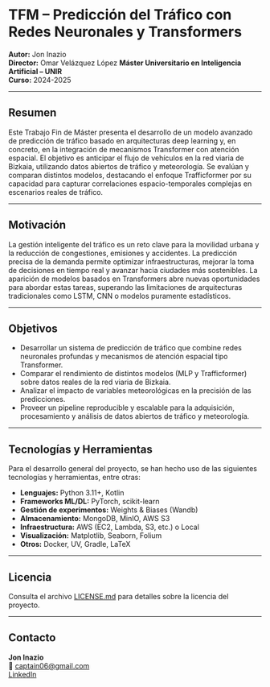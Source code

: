 # TFM – Predicción del Tráfico con Redes Neuronales y Transformers

**Autor:** Jon Inazio  
**Director:** Omar Velázquez López
**Máster Universitario en Inteligencia Artificial – UNIR**  
**Curso:** 2024-2025

---

## Resumen

Este Trabajo Fin de Máster presenta el desarrollo de un modelo avanzado de predicción de tráfico basado en arquitecturas deep learning y, en concreto, en la integración de mecanismos Transformer con atención espacial. El objetivo es anticipar el flujo de vehículos en la red viaria de Bizkaia, utilizando datos abiertos de tráfico y meteorología. Se evalúan y comparan distintos modelos, destacando el enfoque Trafficformer por su capacidad para capturar correlaciones espacio-temporales complejas en escenarios reales de tráfico.

---

## Motivación

La gestión inteligente del tráfico es un reto clave para la movilidad urbana y la reducción de congestiones, emisiones y accidentes. La predicción precisa de la demanda permite optimizar infraestructuras, mejorar la toma de decisiones en tiempo real y avanzar hacia ciudades más sostenibles. La aparición de modelos basados en Transformers abre nuevas oportunidades para abordar estas tareas, superando las limitaciones de arquitecturas tradicionales como LSTM, CNN o modelos puramente estadísticos.

---

## Objetivos

- Desarrollar un sistema de predicción de tráfico que combine redes neuronales profundas y mecanismos de atención espacial tipo Transformer.
- Comparar el rendimiento de distintos modelos (MLP y Trafficformer) sobre datos reales de la red viaria de Bizkaia.
- Analizar el impacto de variables meteorológicas en la precisión de las predicciones.
- Proveer un pipeline reproducible y escalable para la adquisición, procesamiento y análisis de datos abiertos de tráfico y meteorología.

---

## Tecnologías y Herramientas

Para el desarrollo general del proyecto, se han hecho uso de las siguientes tecnologías y herramientas, entre otras:

- **Lenguajes:** Python 3.11+, Kotlin
- **Frameworks ML/DL:** PyTorch, scikit-learn
- **Gestión de experimentos:** Weights & Biases (Wandb)
- **Almacenamiento:** MongoDB, MinIO, AWS S3
- **Infraestructura:** AWS (EC2, Lambda, S3, etc.) o Local
- **Visualización:** Matplotlib, Seaborn, Folium
- **Otros:** Docker, UV, Gradle, LaTeX

---

## Licencia

Consulta el archivo [LICENSE.md](./LICENSE.md) para detalles sobre la licencia del proyecto.

---

## Contacto

**Jon Inazio**  
📧 [captain06@gmail.com](mailto:captain06@gmail.com)  
[LinkedIn](https://www.linkedin.com/in/joninazio/)